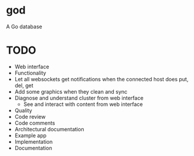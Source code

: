 god
===

A Go database

# TODO

* Web interface
 * Functionality
  * Let all websockets get notifications when the connected host does put, del, get
  * Add some graphics when they clean and sync
  * Diagnose and understand cluster from web interface
	* See and interact with content from web interface
* Quality
 * Code review
 * Code comments
 * Architectural documentation
* Example app
 * Implementation
 * Documentation
